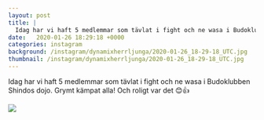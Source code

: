 ```yaml
---
layout: post
title: |
  Idag har vi haft 5 medlemmar som tävlat i fight och ne wasa i Budoklubben Shindos dojo
date:   2020-01-26 18:29:18 +0000
categories: instagram
background: /instagram/dynamixherrljunga/2020-01-26_18-29-18_UTC.jpg
thumbnail: /instagram/dynamixherrljunga/2020-01-26_18-29-18_UTC.jpg
---
```

Idag har vi haft 5 medlemmar som tävlat i fight och ne wasa i Budoklubben Shindos dojo. Grymt kämpat alla! Och roligt var det 😊👍 



<img src='/www-dynamix-herrljunga/instagram/dynamixherrljunga/2020-01-26_18-29-18_UTC.jpg' class='img-fluid' />
